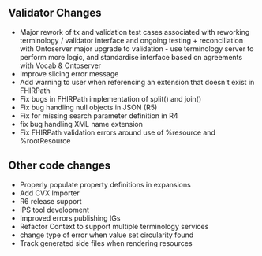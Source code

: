 ## Validator Changes

* Major rework of tx and validation test cases associated with reworking terminology / validator interface and ongoing testing + reconciliation with Ontoserver
major upgrade to validation - use terminology server to perform more logic, and standardise interface based on agreements with Vocab & Ontoserver
* Improve slicing error message
* Add warning to user when referencing an extension that doesn't exist in FHIRPath
* Fix bugs in FHIRPath implementation of split() and join()
* Fix bug handling null objects in JSON (R5)
* Fix for missing search parameter definition in R4
* fix bug handling XML name extension
* Fix FHIRPath validation errors around use of %resource and %rootResource

## Other code changes

* Properly populate property definitions in expansions
* Add CVX Importer
* R6 release support
* IPS tool development
* Improved errors publishing IGs
* Refactor Context to support multiple terminology services
* change type of error when value set circularity found
* Track generated side files when rendering resources
